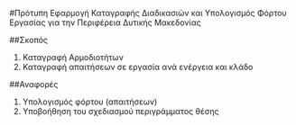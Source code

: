 #Πρότυπη Εφαρμογή Καταγραφής Διαδικασιών και Υπολογισμός Φόρτου Εργασίας για την Περιφέρεια Δυτικής Μακεδονίας

##Σκοπός

1. Καταγραφή Αρμοδιοτήτων
2. Καταγραφή απαιτήσεων σε εργασία ανά ενέργεια και κλάδο

##Αναφορές

1. Υπολογισμός φόρτου (απαιτήσεων)
3. Υποβοήθηση του σχεδιασμού περιγράμματος θέσης
